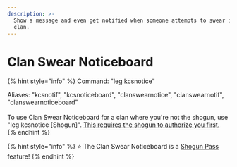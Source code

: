 ```yaml
---
description: >-
  Show a message and even get notified when someone attempts to swear into your
  clan.
---
```


# Clan Swear Noticeboard

{% hint style="info" %}
Command: "leg kcsnotice"

Aliases: "kcsnotif", "kcsnoticeboard", "clanswearnotice", "clanswearnotif", "clanswearnoticeboard"\
\
To use Clan Swear Noticeboard for a clan where you're not the shogun, use "leg kcsnotice \[Shogun]". [This requires the shogun to authorize you first.](clan-access-authorization.md)
{% endhint %}

{% hint style="info" %}
⭐️ The Clan Swear Noticeboard is a [Shogun Pass](../../boring-stuff/premium-access/shogun-pass.md) feature!
{% endhint %}
